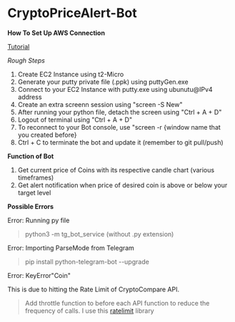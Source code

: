 # CryptoPriceAlert-Bot

**How To Set Up AWS Connection**

[Tutorial](https://www.youtube.com/watch?v=MApTRT37B0k)


*Rough Steps*
1) Create EC2 Instance using t2-Micro
2) Generate your putty private file (.ppk) using puttyGen.exe
3) Connect to your EC2 Instance with putty.exe using ubunutu@IPv4 address
4) Create an extra screenn session using "screen -S New"
6) After running your python file, detach the screen using "Ctrl + A + D"
7) Logout of terminal using "Ctrl + A + D"
8) To reconnect to your Bot console, use "screen -r {window name that you created before}
9) Ctrl + C to terminate the bot and update it (remember to git pull/push)

**Function of Bot**
1) Get current price of Coins with its respective candle chart (various timeframes)
2) Get alert notification when price of desired coin is above or below your target level

**Possible Errors**

Error: Running py file
> python3 -m tg_bot_service (without .py extension)

Error: Importing ParseMode from Telegram
> pip install python-telegram-bot --upgrade

Error: KeyError"Coin"

This is due to hitting the Rate Limit of CryptoCompare API. 
> Add throttle function to before each API function to reduce the frequency of calls. I use this [ratelimit](https://pypi.org/project/ratelimit/) library
